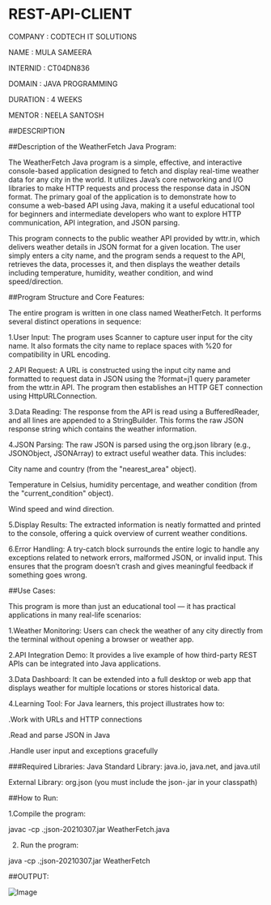 # REST-API-CLIENT

COMPANY : CODTECH IT SOLUTIONS

NAME : MULA SAMEERA

INTERNID : CT04DN836

DOMAIN : JAVA PROGRAMMING

DURATION : 4 WEEKS

MENTOR : NEELA SANTOSH

##DESCRIPTION

##Description of the WeatherFetch Java Program:

The WeatherFetch Java program is a simple, effective, and interactive console-based application designed to fetch and display real-time weather data for any city in the world. It utilizes Java’s core networking and I/O libraries to make HTTP requests and process the response data in JSON format. The primary goal of the application is to demonstrate how to consume a web-based API using Java, making it a useful educational tool for beginners and intermediate developers who want to explore HTTP communication, API integration, and JSON parsing.

This program connects to the public weather API provided by wttr.in, which delivers weather details in JSON format for a given location. The user simply enters a city name, and the program sends a request to the API, retrieves the data, processes it, and then displays the weather details including temperature, humidity, weather condition, and wind speed/direction.

 ##Program Structure and Core Features:
 
The entire program is written in one class named WeatherFetch. It performs several distinct operations in sequence:

1.User Input: The program uses Scanner to capture user input for the city name. It also formats the city name to replace spaces with %20 for compatibility in URL encoding.

2.API Request: A URL is constructed using the input city name and formatted to request data in JSON using the ?format=j1 query parameter from the wttr.in API. The program then establishes an HTTP GET connection using HttpURLConnection.

3.Data Reading: The response from the API is read using a BufferedReader, and all lines are appended to a StringBuilder. This forms the raw JSON response string which contains the weather information.

4.JSON Parsing: The raw JSON is parsed using the org.json library (e.g., JSONObject, JSONArray) to extract useful weather data. This includes:

City name and country (from the "nearest_area" object).

Temperature in Celsius, humidity percentage, and weather condition (from the "current_condition" object).

Wind speed and wind direction.

5.Display Results: The extracted information is neatly formatted and printed to the console, offering a quick overview of current weather conditions.

6.Error Handling: A try-catch block surrounds the entire logic to handle any exceptions related to network errors, malformed JSON, or invalid input. This ensures that the program doesn’t crash and gives meaningful feedback if something goes wrong.

##Use Cases:

This program is more than just an educational tool — it has practical applications in many real-life scenarios:

1.Weather Monitoring: Users can check the weather of any city directly from the terminal without opening a browser or weather app.

2.API Integration Demo: It provides a live example of how third-party REST APIs can be integrated into Java applications.

3.Data Dashboard: It can be extended into a full desktop or web app that displays weather for multiple locations or stores historical data.

4.Learning Tool: For Java learners, this project illustrates how to:

  .Work with URLs and HTTP connections

  .Read and parse JSON in Java

  .Handle user input and exceptions gracefully

  ###Required Libraries:
Java Standard Library: java.io, java.net, and java.util

External Library: org.json (you must include the json-<version>.jar in your classpath)

 ##How to Run:
 

1.Compile the program:

 javac -cp .;json-20210307.jar WeatherFetch.java

2. Run the program:

java -cp .;json-20210307.jar WeatherFetch

##OUTPUT:

![Image](https://github.com/user-attachments/assets/1c978316-9839-40b5-9824-38b54cb0c2ce)




